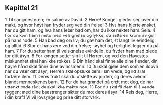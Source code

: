 ## Kapittel 21

1 Til sangmesteren; en salme av David.
2 Herre! Kongen gleder seg over din makt, og hvor høyt han fryder seg ved din frelse!
3 Hva hans hjerte ønsket, har du gitt ham, og hva hans leber bad om, har du ikke nektet ham. Sela.
4 For du kom ham i møte med velsignelse og lykke, du satte en krone av gull på hans hode.
5 Han bad deg om liv; du gav ham det, et langt liv evindelig og alltid.
6 Stor er hans ære ved din frelse; høyhet og herlighet legger du på ham.
7 For du setter ham til velsignelse evindelig, du fryder ham med glede for ditt åsyn.
8 For kongen setter sin lit til Herren, og ved den Høyestes miskunnhet skal han ikke rokkes.
9 Din hånd skal finne alle dine fiender, din høyre hånd skal finne dine avindsmenn.
10 Du skal gjøre dem som en ildovn når du viser ditt åsyn; Herren skal opsluke dem i sin vrede, og ild skal fortære dem.
11 Deres frukt skal du utslette av jorden, og deres avkom blandt menneskenes barn.
12 For de har grundet på ondt mot deg, de har uttenkt onde råd; de skal ikke makte noe.
13 For du skal få dem til å vende ryggen; med dine buestrenger sikter du mot deres åsyn.
14 Reis deg, Herre, i din kraft! Vi vil lovsynge og prise ditt storverk.
